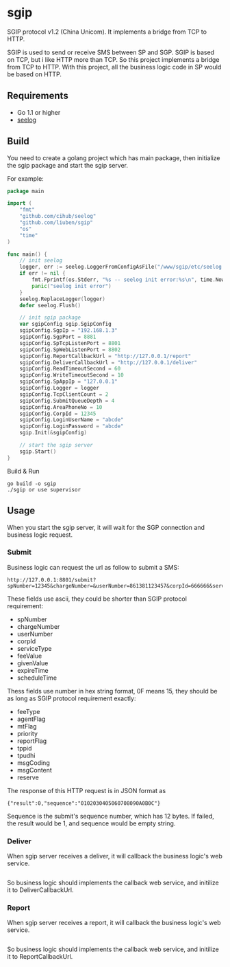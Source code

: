 sgip
====

SGIP protocol v1.2 (China Unicom).  It implements a bridge from TCP to HTTP.

SGIP is used to send or receive SMS between SP and SGP. 
SGIP is based on TCP, but i like HTTP more than TCP. So this project implements a bridge from TCP to HTTP.
With this project, all the business logic code in SP would be based on HTTP.

Requirements
------------

* Go 1.1 or higher
* [seelog](https://github.com/cihub/seelog)

Build
-----

You need to create a golang project which has main package, then initialize the sgip package and start the sgip server.

For example:
```go
package main

import (
	"fmt"
	"github.com/cihub/seelog"
	"github.com/liuben/sgip"
	"os"
	"time"
)

func main() {
	// init seelog
	logger, err := seelog.LoggerFromConfigAsFile("/www/sgip/etc/seelog.xml")
	if err != nil {
		fmt.Fprintf(os.Stderr, "%s -- seelog init error:%s\n", time.Now().String(), err.Error())
		panic("seelog init error")
	}
	seelog.ReplaceLogger(logger)
	defer seelog.Flush()

    // init sgip package
	var sgipConfig sgip.SgipConfig
	sgipConfig.SgpIp = "192.168.1.3"
	sgipConfig.SgpPort = 8881
	sgipConfig.SpTcpListenPort = 8801
	sgipConfig.SpWebListenPort = 8802
    sgipConfig.ReportCallbackUrl = "http://127.0.0.1/report"
    sgipConfig.DeliverCallbackUrl = "http://127.0.0.1/deliver"
	sgipConfig.ReadTimeoutSecond = 60
	sgipConfig.WriteTimeoutSecond = 10
    sgipConfig.SpAppIp = "127.0.0.1"
	sgipConfig.Logger = logger
	sgipConfig.TcpClientCount = 2
	sgipConfig.SubmitQueueDepth = 4
    sgipConfig.AreaPhoneNo = 10
    sgipConfig.CorpId = 12345
	sgipConfig.LoginUserName = "abcde"
	sgipConfig.LoginPassword = "abcde"
	sgip.Init(&sgipConfig)

    // start the sgip server
	sgip.Start()
}
```

Build & Run
```
go build -o sgip
./sgip or use supervisor
```

Usage
-----

When you start the sgip server, it will wait for the SGP connection and business logic request.

### Submit

Business logic can request the url as follow to submit a SMS:
```
http://127.0.0.1:8801/submit?spNumber=12345&chargeNumber=&userNumber=861381123457&corpId=666666&serviceType=%00&feeType=00&feeValue=0&givenValue=%00&agentFlag=00&mtFlag=09&priority=00&expireTime=130929130102032+&scheduleTime=%00&reportFlag=00&tppid=00&tpudhi=00&msgCoding=00&&msgContent=010203040506070809&reserve=0000000000000000")
```

These fields use ascii, they could be shorter than SGIP protocol requirement:
* spNumber
* chargeNumber
* userNumber
* corpId
* serviceType
* feeValue
* givenValue
* expireTime
* scheduleTime

Thess fields use number in hex string format, 0F means 15, they should be as long as SGIP protocol requirement exactly:
* feeType
* agentFlag
* mtFlag
* priority
* reportFlag
* tppid
* tpudhi
* msgCoding
* msgContent
* reserve

The response of this HTTP request is in JSON format as
```
{"result":0,"sequence":"0102030405060708090A0B0C"}
```

Sequence is the submit's sequence number, which has 12 bytes. If failed, the result would be 1, and sequence would be empty string.

### Deliver

When sgip server receives a deliver, it will callback the business logic's web service.
```

```

So business logic should implements the callback web service, and initilize it to DeliverCallbackUrl.

### Report

When sgip server receives a report, it will callback the business logic's web service.
```

```

So business logic should implements the callback web service, and initilize it to ReportCallbackUrl.


